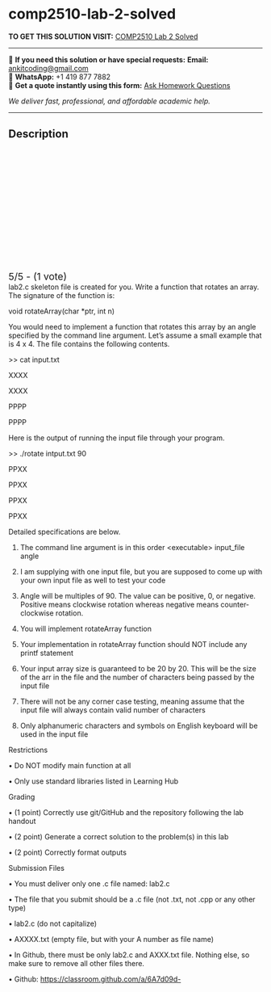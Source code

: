 # comp2510-lab-2-solved
**TO GET THIS SOLUTION VISIT:** [COMP2510 Lab 2 Solved](https://www.ankitcodinghub.com/product/comp2510-solved-2/)


---

📩 **If you need this solution or have special requests:** **Email:** ankitcoding@gmail.com  
📱 **WhatsApp:** +1 419 877 7882  
📄 **Get a quote instantly using this form:** [Ask Homework Questions](https://www.ankitcodinghub.com/services/ask-homework-questions/)

*We deliver fast, professional, and affordable academic help.*

---

<h2>Description</h2>



<div class="kk-star-ratings kksr-auto kksr-align-center kksr-valign-top" data-payload="{&quot;align&quot;:&quot;center&quot;,&quot;id&quot;:&quot;115039&quot;,&quot;slug&quot;:&quot;default&quot;,&quot;valign&quot;:&quot;top&quot;,&quot;ignore&quot;:&quot;&quot;,&quot;reference&quot;:&quot;auto&quot;,&quot;class&quot;:&quot;&quot;,&quot;count&quot;:&quot;1&quot;,&quot;legendonly&quot;:&quot;&quot;,&quot;readonly&quot;:&quot;&quot;,&quot;score&quot;:&quot;5&quot;,&quot;starsonly&quot;:&quot;&quot;,&quot;best&quot;:&quot;5&quot;,&quot;gap&quot;:&quot;4&quot;,&quot;greet&quot;:&quot;Rate this product&quot;,&quot;legend&quot;:&quot;5\/5 - (1 vote)&quot;,&quot;size&quot;:&quot;24&quot;,&quot;title&quot;:&quot;COMP2510 Lab 2 Solved&quot;,&quot;width&quot;:&quot;138&quot;,&quot;_legend&quot;:&quot;{score}\/{best} - ({count} {votes})&quot;,&quot;font_factor&quot;:&quot;1.25&quot;}">

<div class="kksr-stars">

<div class="kksr-stars-inactive">
            <div class="kksr-star" data-star="1" style="padding-right: 4px">


<div class="kksr-icon" style="width: 24px; height: 24px;"></div>
        </div>
            <div class="kksr-star" data-star="2" style="padding-right: 4px">


<div class="kksr-icon" style="width: 24px; height: 24px;"></div>
        </div>
            <div class="kksr-star" data-star="3" style="padding-right: 4px">


<div class="kksr-icon" style="width: 24px; height: 24px;"></div>
        </div>
            <div class="kksr-star" data-star="4" style="padding-right: 4px">


<div class="kksr-icon" style="width: 24px; height: 24px;"></div>
        </div>
            <div class="kksr-star" data-star="5" style="padding-right: 4px">


<div class="kksr-icon" style="width: 24px; height: 24px;"></div>
        </div>
    </div>

<div class="kksr-stars-active" style="width: 138px;">
            <div class="kksr-star" style="padding-right: 4px">


<div class="kksr-icon" style="width: 24px; height: 24px;"></div>
        </div>
            <div class="kksr-star" style="padding-right: 4px">


<div class="kksr-icon" style="width: 24px; height: 24px;"></div>
        </div>
            <div class="kksr-star" style="padding-right: 4px">


<div class="kksr-icon" style="width: 24px; height: 24px;"></div>
        </div>
            <div class="kksr-star" style="padding-right: 4px">


<div class="kksr-icon" style="width: 24px; height: 24px;"></div>
        </div>
            <div class="kksr-star" style="padding-right: 4px">


<div class="kksr-icon" style="width: 24px; height: 24px;"></div>
        </div>
    </div>
</div>


<div class="kksr-legend" style="font-size: 19.2px;">
            5/5 - (1 vote)    </div>
    </div>
lab2.c skeleton file is created for you. Write a function that rotates an array. The signature of the function is:

void rotateArray(char *ptr, int n)

You would need to implement a function that rotates this array by an angle specified by the command line argument. Let’s assume a small example that is 4 x 4. The file contains the following contents.

&gt;&gt; cat input.txt

XXXX

XXXX

PPPP

PPPP

Here is the output of running the input file through your program.

&gt;&gt; ./rotate intput.txt 90

PPXX

PPXX

PPXX

PPXX

Detailed specifications are below.

1. The command line argument is in this order &lt;executable&gt; input_file angle

2. I am supplying with one input file, but you are supposed to come up with your own input file as well to test your code

3. Angle will be multiples of 90. The value can be positive, 0, or negative. Positive means clockwise rotation whereas negative means counter-clockwise rotation.

4. You will implement rotateArray function

5. Your implementation in rotateArray function should NOT include any printf statement

6. Your input array size is guaranteed to be 20 by 20. This will be the size of the arr in the file and the number of characters being passed by the input file

7. There will not be any corner case testing, meaning assume that the input file will always contain valid number of characters

8. Only alphanumeric characters and symbols on English keyboard will be used in the input file

Restrictions

• Do NOT modify main function at all

• Only use standard libraries listed in Learning Hub

Grading

• (1 point) Correctly use git/GitHub and the repository following the lab handout

• (2 point) Generate a correct solution to the problem(s) in this lab

• (2 point) Correctly format outputs

Submission Files

• You must deliver only one .c file named: lab2.c

• The file that you submit should be a .c file (not .txt, not .cpp or any other type)

• lab2.c (do not capitalize)

• AXXXX.txt (empty file, but with your A number as file name)

• In Github, there must be only lab2.c and AXXX.txt file. Nothing else, so make sure to remove all other files there.

• Github: https://classroom.github.com/a/6A7d09d-
